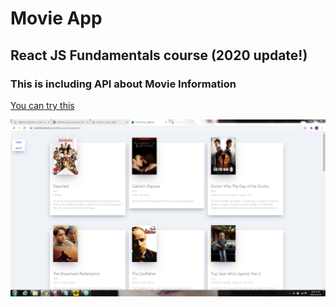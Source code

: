 # Movie App

## React JS Fundamentals course (2020 update!)

### This is including API about Movie Information



[You can try this](https://lsw6684.github.io/NetfliXeung_MovieApp/)

![alt text](fullscreen.PNG)
